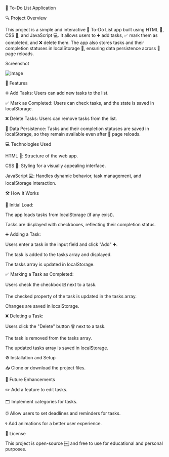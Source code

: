 📝 To-Do List Application

🔍 Project Overview

This project is a simple and interactive 📝 To-Do List app built using HTML 🧱, CSS 🎨, and JavaScript 💻. It allows users to ➕ add tasks, ✅ mark them as completed, and ❌ delete them. The app also stores tasks and their completion statuses in localStorage 💾, ensuring data persistence across 🔄 page reloads.

Screenshot

![image](https://github.com/user-attachments/assets/8dd42000-1428-4608-86c1-bb66579491f5)

🌟 Features

➕ Add Tasks: Users can add new tasks to the list.

✅ Mark as Completed: Users can check tasks, and the state is saved in localStorage.

❌ Delete Tasks: Users can remove tasks from the list.

💾 Data Persistence: Tasks and their completion statuses are saved in localStorage, so they remain available even after 🔄 page reloads.

💻 Technologies Used

HTML 🧱: Structure of the web app.

CSS 🎨: Styling for a visually appealing interface.

JavaScript 💻: Handles dynamic behavior, task management, and localStorage interaction.

🛠️ How It Works

🚀 Initial Load:

The app loads tasks from localStorage (if any exist).

Tasks are displayed with checkboxes, reflecting their completion status.

➕ Adding a Task:

Users enter a task in the input field and click "Add" ➕.

The task is added to the tasks array and displayed.

The tasks array is updated in localStorage.

✅ Marking a Task as Completed:

Users check the checkbox ☑️ next to a task.

The checked property of the task is updated in the tasks array.

Changes are saved in localStorage.

❌ Deleting a Task:

Users click the "Delete" button 🗑️ next to a task.

The task is removed from the tasks array.

The updated tasks array is saved in localStorage.

⚙️ Installation and Setup

📥 Clone or download the project files.



🚀 Future Enhancements

✏️ Add a feature to edit tasks.

🗂️ Implement categories for tasks.

⏰ Allow users to set deadlines and reminders for tasks.

🌀 Add animations for a better user experience.

📄 License

This project is open-source 🆓 and free to use for educational and personal purposes.

